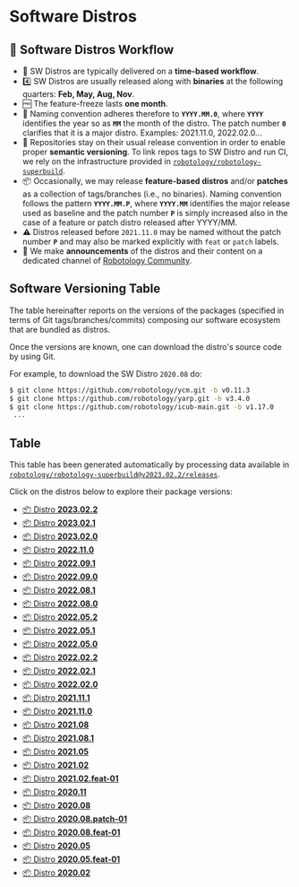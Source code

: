 Software Distros
===

## 🚀 Software Distros Workflow
- 📅 SW Distros are typically delivered on a **time-based workflow**.
- 4️⃣ SW Distros are usually released along with **binaries** at the following quarters: **Feb, May, Aug, Nov**.
- 🆓 The feature-freeze lasts **one month**.
- 📛 Naming convention adheres therefore to **`YYYY.MM.0`**, where **`YYYY`** identifies the year so as **`MM`** the month of the distro. The patch number **`0`** clarifies that it is a major distro. Examples: 2021.11.0, 2022.02.0...
- 📝 Repositories stay on their usual release convention in order to enable proper **semantic versioning**. To link repos tags to SW Distro and run CI, we rely on the infrastructure provided in [`robotology/robotology-superbuild`](https://github.com/robotology/robotology-superbuild).
- 📦 Occasionally, we may release **feature-based distros** and/or **patches** as a collection of tags/branches (i.e., no binaries). Naming convention follows the pattern **`YYYY.MM.P`**, where **`YYYY.MM`** identifies the major release used as baseline and the patch number **`P`** is simply increased also in the case of a feature or patch distro released after YYYY/MM.
- ⚠ Distros released before `2021.11.0` may be named without the patch number **`P`** and may also be marked explicitly with `feat` or `patch` labels. 
- 📢 We make **announcements** of the distros and their content on a dedicated channel of [Robotology Community](https://github.com/orgs/robotology/discussions/categories/releases).

## Software Versioning Table
The table hereinafter reports on the versions of the packages (specified in terms of Git tags/branches/commits)
composing our software ecosystem that are bundled as distros.

Once the versions are known, one can download the distro's source code by using Git.

For example, to download the SW Distro `2020.08` do:
```sh
$ git clone https://github.com/robotology/ycm.git -b v0.11.3
$ git clone https://github.com/robotology/yarp.git -b v3.4.0
$ git clone https://github.com/robotology/icub-main.git -b v1.17.0
 ...
```

## Table
This table has been generated automatically by processing data available in [`robotology/robotology-superbuild@v2023.02.2/releases`](https://github.com/robotology/robotology-superbuild/tree/v2023.02.2/releases).

Click on the distros below to explore their package versions:

- [📦 Distro **2023.02.2**](./2023.02.2.md)
- [📦 Distro **2023.02.1**](./2023.02.1.md)
- [📦 Distro **2023.02.0**](./2023.02.0.md)
- [📦 Distro **2022.11.0**](./2022.11.0.md)
- [📦 Distro **2022.09.1**](./2022.09.1.md)
- [📦 Distro **2022.09.0**](./2022.09.0.md)
- [📦 Distro **2022.08.1**](./2022.08.1.md)
- [📦 Distro **2022.08.0**](./2022.08.0.md)
- [📦 Distro **2022.05.2**](./2022.05.2.md)
- [📦 Distro **2022.05.1**](./2022.05.1.md)
- [📦 Distro **2022.05.0**](./2022.05.0.md)
- [📦 Distro **2022.02.2**](./2022.02.2.md)
- [📦 Distro **2022.02.1**](./2022.02.1.md)
- [📦 Distro **2022.02.0**](./2022.02.0.md)
- [📦 Distro **2021.11.1**](./2021.11.1.md)
- [📦 Distro **2021.11.0**](./2021.11.0.md)
- [📦 Distro **2021.08**](./2021.08.md)
- [📦 Distro **2021.08.1**](./2021.08.1.md)
- [📦 Distro **2021.05**](./2021.05.md)
- [📦 Distro **2021.02**](./2021.02.md)
- [📦 Distro **2021.02.feat-01**](./2021.02.feat-01.md)
- [📦 Distro **2020.11**](./2020.11.md)
- [📦 Distro **2020.08**](./2020.08.md)
- [📦 Distro **2020.08.patch-01**](./2020.08.patch-01.md)
- [📦 Distro **2020.08.feat-01**](./2020.08.feat-01.md)
- [📦 Distro **2020.05**](./2020.05.md)
- [📦 Distro **2020.05.feat-01**](./2020.05.feat-01.md)
- [📦 Distro **2020.02**](./2020.02.md)
